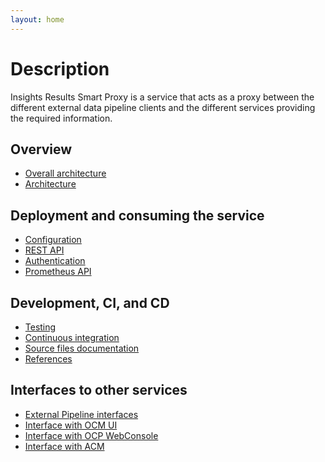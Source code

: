```yaml
---
layout: home
---
```

# Description

Insights Results Smart Proxy is a service that acts as a proxy between the different external
data pipeline clients and the different services providing the required information.

## Overview

* [Overall architecture](overall-architecture.html)
* [Architecture](architecture.md)

## Deployment and consuming the service

* [Configuration](configuration.md)
* [REST API](rest_api.md)
* [Authentication](authorization.md)
* [Prometheus API](prometheus.md)

## Development, CI, and CD

* [Testing](testing.md)
* [Continuous integration](ci.md)
* [Source files documentation](sources.md)
* [References](references.md)

## Interfaces to other services

* [External Pipeline interfaces](external_pipeline_arch.md)
* [Interface with OCM UI](ocm_interface.md)
* [Interface with OCP WebConsole](ocp_interface.md)
* [Interface with ACM](acm_interface_req_rep.md )

